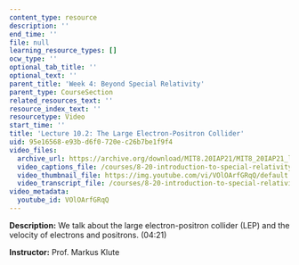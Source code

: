 ```yaml
---
content_type: resource
description: ''
end_time: ''
file: null
learning_resource_types: []
ocw_type: ''
optional_tab_title: ''
optional_text: ''
parent_title: 'Week 4: Beyond Special Relativity'
parent_type: CourseSection
related_resources_text: ''
resource_index_text: ''
resourcetype: Video
start_time: ''
title: 'Lecture 10.2: The Large Electron-Positron Collider'
uid: 95e16568-e93b-d6f0-720e-c26b7be1f9f4
video_files:
  archive_url: https://archive.org/download/MIT8.20IAP21/MIT8_20IAP21_lec10-2_300k.mp4
  video_captions_file: /courses/8-20-introduction-to-special-relativity-january-iap-2021/b1abf5aa0b0a51a5b33a6c3599c15d90_VOlOArfGRqQ.vtt
  video_thumbnail_file: https://img.youtube.com/vi/VOlOArfGRqQ/default.jpg
  video_transcript_file: /courses/8-20-introduction-to-special-relativity-january-iap-2021/d0a029fb09d94734da430ea4dfc0fbef_VOlOArfGRqQ.pdf
video_metadata:
  youtube_id: VOlOArfGRqQ
---
```


**Description:** We talk about the large electron-positron collider (LEP) and the velocity of electrons and positrons. (04:21)

**Instructor:** Prof. Markus Klute



